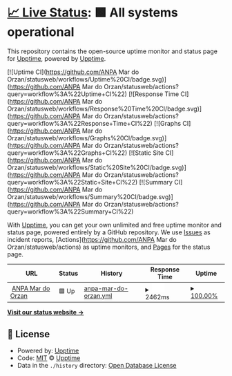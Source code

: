 # [📈 Live Status](https://demo.upptime.js.org): <!--live status--> **🟩 All systems operational**

This repository contains the open-source uptime monitor and status page for [Upptime](https://upptime.js.org), powered by [Upptime](https://github.com/upptime/upptime).

[![Uptime CI](https://github.com/ANPA Mar do Orzan/statusweb/workflows/Uptime%20CI/badge.svg)](https://github.com/ANPA Mar do Orzan/statusweb/actions?query=workflow%3A%22Uptime+CI%22)
[![Response Time CI](https://github.com/ANPA Mar do Orzan/statusweb/workflows/Response%20Time%20CI/badge.svg)](https://github.com/ANPA Mar do Orzan/statusweb/actions?query=workflow%3A%22Response+Time+CI%22)
[![Graphs CI](https://github.com/ANPA Mar do Orzan/statusweb/workflows/Graphs%20CI/badge.svg)](https://github.com/ANPA Mar do Orzan/statusweb/actions?query=workflow%3A%22Graphs+CI%22)
[![Static Site CI](https://github.com/ANPA Mar do Orzan/statusweb/workflows/Static%20Site%20CI/badge.svg)](https://github.com/ANPA Mar do Orzan/statusweb/actions?query=workflow%3A%22Static+Site+CI%22)
[![Summary CI](https://github.com/ANPA Mar do Orzan/statusweb/workflows/Summary%20CI/badge.svg)](https://github.com/ANPA Mar do Orzan/statusweb/actions?query=workflow%3A%22Summary+CI%22)

With [Upptime](https://upptime.js.org), you can get your own unlimited and free uptime monitor and status page, powered entirely by a GitHub repository. We use [Issues](https://github.com/upptime/upptime/issues) as incident reports, [Actions](https://github.com/ANPA Mar do Orzan/statusweb/actions) as uptime monitors, and [Pages](https://demo.upptime.js.org) for the status page.

<!--start: status pages-->
<!-- This summary is generated by Upptime (https://github.com/upptime/upptime) -->
<!-- Do not edit this manually, your changes will be overwritten -->
<!-- prettier-ignore -->
| URL | Status | History | Response Time | Uptime |
| --- | ------ | ------- | ------------- | ------ |
| <img alt="" src="https://favicons.githubusercontent.com/anpamarorzan.com" height="13"> [ANPA Mar do Orzan](https://anpamarorzan.com) | 🟩 Up | [anpa-mar-do-orzan.yml](https://github.com/rsstudiophotography/statusweb/commits/HEAD/history/anpa-mar-do-orzan.yml) | <details><summary><img alt="Response time graph" src="./graphs/anpa-mar-do-orzan/response-time-week.png" height="20"> 2462ms</summary><br><a href="https://ANPA Mar do Orzan.github.io/statusweb/history/anpa-mar-do-orzan"><img alt="Response time 2462" src="https://img.shields.io/endpoint?url=https%3A%2F%2Fraw.githubusercontent.com%2Frsstudiophotography%2Fstatusweb%2FHEAD%2Fapi%2Fanpa-mar-do-orzan%2Fresponse-time.json"></a><br><a href="https://ANPA Mar do Orzan.github.io/statusweb/history/anpa-mar-do-orzan"><img alt="24-hour response time 1044" src="https://img.shields.io/endpoint?url=https%3A%2F%2Fraw.githubusercontent.com%2Frsstudiophotography%2Fstatusweb%2FHEAD%2Fapi%2Fanpa-mar-do-orzan%2Fresponse-time-day.json"></a><br><a href="https://ANPA Mar do Orzan.github.io/statusweb/history/anpa-mar-do-orzan"><img alt="7-day response time 2462" src="https://img.shields.io/endpoint?url=https%3A%2F%2Fraw.githubusercontent.com%2Frsstudiophotography%2Fstatusweb%2FHEAD%2Fapi%2Fanpa-mar-do-orzan%2Fresponse-time-week.json"></a><br><a href="https://ANPA Mar do Orzan.github.io/statusweb/history/anpa-mar-do-orzan"><img alt="30-day response time 2462" src="https://img.shields.io/endpoint?url=https%3A%2F%2Fraw.githubusercontent.com%2Frsstudiophotography%2Fstatusweb%2FHEAD%2Fapi%2Fanpa-mar-do-orzan%2Fresponse-time-month.json"></a><br><a href="https://ANPA Mar do Orzan.github.io/statusweb/history/anpa-mar-do-orzan"><img alt="1-year response time 2462" src="https://img.shields.io/endpoint?url=https%3A%2F%2Fraw.githubusercontent.com%2Frsstudiophotography%2Fstatusweb%2FHEAD%2Fapi%2Fanpa-mar-do-orzan%2Fresponse-time-year.json"></a></details> | <details><summary><a href="https://ANPA Mar do Orzan.github.io/statusweb/history/anpa-mar-do-orzan">100.00%</a></summary><a href="https://ANPA Mar do Orzan.github.io/statusweb/history/anpa-mar-do-orzan"><img alt="All-time uptime 100.00%" src="https://img.shields.io/endpoint?url=https%3A%2F%2Fraw.githubusercontent.com%2Frsstudiophotography%2Fstatusweb%2FHEAD%2Fapi%2Fanpa-mar-do-orzan%2Fuptime.json"></a><br><a href="https://ANPA Mar do Orzan.github.io/statusweb/history/anpa-mar-do-orzan"><img alt="24-hour uptime 100.00%" src="https://img.shields.io/endpoint?url=https%3A%2F%2Fraw.githubusercontent.com%2Frsstudiophotography%2Fstatusweb%2FHEAD%2Fapi%2Fanpa-mar-do-orzan%2Fuptime-day.json"></a><br><a href="https://ANPA Mar do Orzan.github.io/statusweb/history/anpa-mar-do-orzan"><img alt="7-day uptime 100.00%" src="https://img.shields.io/endpoint?url=https%3A%2F%2Fraw.githubusercontent.com%2Frsstudiophotography%2Fstatusweb%2FHEAD%2Fapi%2Fanpa-mar-do-orzan%2Fuptime-week.json"></a><br><a href="https://ANPA Mar do Orzan.github.io/statusweb/history/anpa-mar-do-orzan"><img alt="30-day uptime 100.00%" src="https://img.shields.io/endpoint?url=https%3A%2F%2Fraw.githubusercontent.com%2Frsstudiophotography%2Fstatusweb%2FHEAD%2Fapi%2Fanpa-mar-do-orzan%2Fuptime-month.json"></a><br><a href="https://ANPA Mar do Orzan.github.io/statusweb/history/anpa-mar-do-orzan"><img alt="1-year uptime 100.00%" src="https://img.shields.io/endpoint?url=https%3A%2F%2Fraw.githubusercontent.com%2Frsstudiophotography%2Fstatusweb%2FHEAD%2Fapi%2Fanpa-mar-do-orzan%2Fuptime-year.json"></a></details>

<!--end: status pages-->

[**Visit our status website →**](https://demo.upptime.js.org)

## 📄 License

- Powered by: [Upptime](https://github.com/upptime/upptime)
- Code: [MIT](./LICENSE) © [Upptime](https://upptime.js.org)
- Data in the `./history` directory: [Open Database License](https://opendatacommons.org/licenses/odbl/1-0/)

